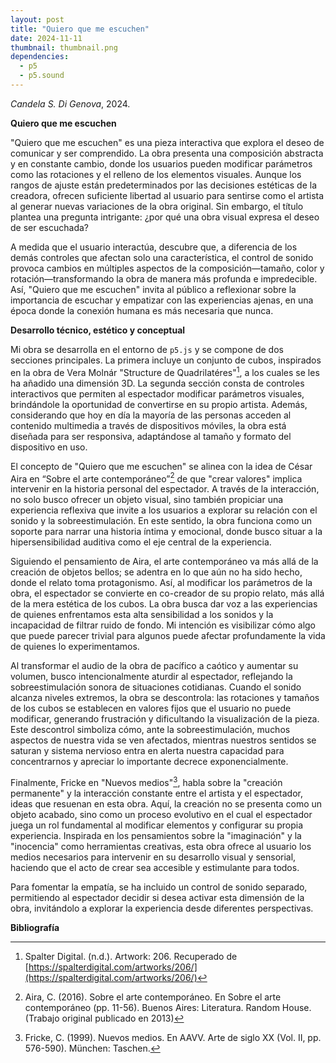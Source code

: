 ```yaml
---
layout: post
title: "Quiero que me escuchen"
date: 2024-11-11
thumbnail: thumbnail.png
dependencies:
  - p5
  - p5.sound
---
```


<div id="div-sketch">
  <script type="text/javascript" src="sketch.js"></script>
</div>

_Candela S. Di Genova_, 2024.

**Quiero que me escuchen**

"Quiero que me escuchen" es una pieza interactiva que explora el deseo de comunicar y ser comprendido. La obra presenta una composición abstracta y en constante cambio, donde los usuarios pueden modificar parámetros como las rotaciones y el relleno de los elementos visuales. Aunque los rangos de ajuste están predeterminados por las decisiones estéticas de la creadora, ofrecen suficiente libertad al usuario para sentirse como el artista al generar nuevas variaciones de la obra original. Sin embargo, el título plantea una pregunta intrigante: ¿por qué una obra visual expresa el deseo de ser escuchada?

A medida que el usuario interactúa, descubre que, a diferencia de los demás controles que afectan solo una característica, el control de sonido provoca cambios en múltiples aspectos de la composición—tamaño, color y rotación—transformando la obra de manera más profunda e impredecible. Así, "Quiero que me escuchen" invita al público a reflexionar sobre la importancia de escuchar y empatizar con las experiencias ajenas, en una época donde la conexión humana es más necesaria que nunca.


**Desarrollo técnico, estético y conceptual**

  Mi obra se desarrolla en el entorno de `p5.js` y se compone de dos secciones principales. La primera incluye un conjunto de cubos, inspirados en la obra de Vera Molnár "Structure de Quadrilatéres"[^1], a los cuales se les ha añadido una dimensión 3D. La segunda sección consta de controles interactivos que permiten al espectador modificar parámetros visuales, brindándole la oportunidad de convertirse en su propio artista. Además, considerando que hoy en día la mayoría de las personas acceden al contenido multimedia a través de dispositivos móviles, la obra está diseñada para ser responsiva, adaptándose al tamaño y formato del dispositivo en uso.

El concepto de "Quiero que me escuchen" se alinea con la idea de César Aira en “Sobre el arte contemporáneo”[^2] de que "crear valores" implica intervenir en la historia personal del espectador. A través de la interacción, no solo busco ofrecer un objeto visual, sino también propiciar una experiencia reflexiva que invite a los usuarios a explorar su relación con el sonido y la sobreestimulación. En este sentido, la obra funciona como un soporte para narrar una historia íntima y emocional, donde busco situar a la hipersensibilidad auditiva como el eje central de la experiencia.

Siguiendo el pensamiento de Aira, el arte contemporáneo va más allá de la creación de objetos bellos; se adentra en lo que aún no ha sido hecho, donde el relato toma protagonismo. Así, al modificar los parámetros de la obra, el espectador se convierte en co-creador de su propio relato, más allá de la mera estética de los cubos. La obra busca dar voz a las experiencias de quienes enfrentamos esta alta sensibilidad a los sonidos y la incapacidad de filtrar ruido de fondo. Mi intención es visibilizar cómo algo que puede parecer trivial para algunos puede afectar profundamente la vida de quienes lo experimentamos.

Al transformar el audio de la obra de pacífico a caótico y aumentar su volumen, busco intencionalmente aturdir al espectador, reflejando la sobreestimulación sonora de situaciones cotidianas. Cuando el sonido alcanza niveles extremos, la obra se descontrola: las rotaciones y tamaños de los cubos se establecen en valores fijos que el usuario no puede modificar, generando frustración y dificultando la visualización de la pieza. Este descontrol simboliza cómo, ante la sobreestimulación, muchos aspectos de nuestra vida se ven afectados, mientras nuestros sentidos se saturan y sistema nervioso entra en alerta nuestra capacidad para concentrarnos y apreciar lo importante decrece exponencialmente.

Finalmente, Fricke en "Nuevos medios"[^3], habla sobre la "creación permanente" y la interacción constante entre el artista y el espectador, ideas que resuenan en esta obra. Aquí, la creación no se presenta como un objeto acabado, sino como un proceso evolutivo en el cual el espectador juega un rol fundamental al modificar elementos y configurar su propia experiencia. Inspirada en los pensamientos sobre la "imaginación" y la "inocencia" como herramientas creativas, esta obra ofrece al usuario los medios necesarios para intervenir en su desarrollo visual y sensorial, haciendo que el acto de crear sea accesible y estimulante para todos.

Para fomentar la empatía, se ha incluido un control de sonido separado, permitiendo al espectador decidir si desea activar esta dimensión de la obra, invitándolo a explorar la experiencia desde diferentes perspectivas.


**Bibliografía**

[^3]:Fricke, C. (1999). Nuevos medios. En AAVV. Arte de siglo XX (Vol. II, pp. 576-590). München: Taschen.

[^2]:Aira, C. (2016). Sobre el arte contemporáneo. En Sobre el arte contemporáneo (pp. 11-56). Buenos Aires: Literatura. Random House. (Trabajo original publicado en 2013)

[^1]:Spalter Digital. (n.d.). Artwork: 206. Recuperado de [https://spalterdigital.com/artworks/206/](https://spalterdigital.com/artworks/206/)
